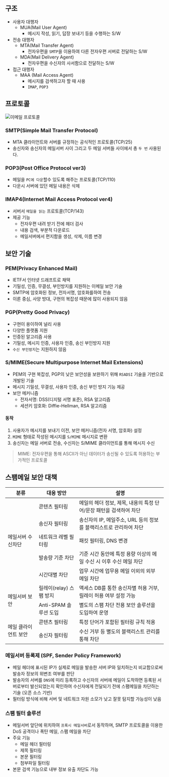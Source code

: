 구조
---

- 사용자 대행자
  - MUA(Mail User Agent)
    - 메시지 작성, 읽기, 답장 보내기 등을 수행하는 S/W
- 전송 대행자
  - MTA(Mail Transfer Agent)
    - 전자우편을 `SMTP`을 이용하여 다른 전자우편 서버로 전달하는 S/W
  - MDA(Mail Delivery Agent)
    - 전자우편을 수신자의 사서함으로 전달하는 S/W
- 접근 대행자
  - MAA (Mail Access Agent)
    - 메시지를 검색하고자 할 때 사용
    - `IMAP`, `POP3`

프로토콜
---

![이메일 프로토콜](https://vanslog.s3.ap-northeast-2.amazonaws.com/image/security/2020-06-03-20-38-14.png)

### SMTP(Simple Mail Transfer Protocol)

- MTA 클라이언트와 서버를 규정하는 공식적인 프로토콜(TCP/25)
- 송신자와 송신자의 메일서버 사이 그리고 두 메일 서버들 사이에서 총 `두 번` 사용된다.

### POP3(Post Office Protocol ver3)

- 메일을 `PC에 다운`할수 있도록 해주는 프로토콜(TCP/110)
- 다운시 서버에 있던 메일 내용은 삭제

### IMAP4(Internet Mail Access Protocol ver4)

- 서버서 `메일을 읽는` 프로토콜(TCP/143)
- 제공 기능
  - 전자우편 내려 받기 전에 헤더 검사
  - 내용 검색, 부분적 다운로드
  - 메일서버에서 편지함을 생성, 삭제, 이름 변경

보안 기술
---

### PEM(Privacy Enhanced Mail)

- IETF서 인터넷 드래프트로 채택
- 기밀성, 인증, 무결성, 부인방지를 지원하는 이메일 보안 기술
- SMTP에 암호화된 정보, 전자서명, 암호화를하여 전송
- 이론 중심, 사양 방대, 구현의 복잡성 때문에 많이 사용되지 않음

### PGP(Pretty Good Privacy)

- 구현이 용이하여 널리 사용
- 다양한 플랫폼 지원
- 인증된 알고리즘 사용
- 기밀성, 메시지 인증, 사용자 인증, 송신 부인방지 지원
- `수신 부인방지`는 지원하지 않음

### S/MIME(Secure Multipurpose Internet Mail Extensions)

- PEM의 구현 복잡성, PGP의 낮은 보안성을 보완하기 위해 `RSADSI` 기술을 기반으로 개발된 기술
- 메시지 기밀성, 무결성, 사용자 인증, 송신 부인 방지 기능 제공
- 보안 메커니즘
  - 전자서명: DSS(디지털 서명 표준), RSA 알고리즘
  - 세션키 암호화: Diffie-Hellman, RSA 알고리즘 

#### 동작

1. 사용자가 메시지를 보내기 이전, 보안 메커니즘(전자 서명, 암호화) 설정
2.  `MIME` 형태로 작성된 메시지를 `S/MIME` 메시지로 변환
3. 송신자는 메일 서버로 전송, 수신자는 S/MIME 클라이언트를 통해 메시지 수신

> MIME: 전자우편을 통해 ASCII가 아닌 데이터가 송신될 수 있도록 허용하는 부가적인 프로토콜

스팸메일 보안 대책
---

<table>
  <thead>
    <tr>
      <th>분류</th>
      <th>대응 방안</th>
      <th>설명</th>
    </tr>
  </thead>
  <tbody>
    <tr>
      <td rowspan=5>메일서버 수신차단</td>
      <td>콘텐츠 필터링</td>
      <td>메일의 헤더 정보, 제목, 내용의 특정 단어/문장 패턴을 검색하여 차단</td>
    </tr>
    <tr>
      <td>송신자 필터링</td>
      <td>송신자의 IP, 메일주소, URL 등의 정보를 블랙리스트로 관리하여 차단</td>
    </tr>
    <tr>
      <td>네트워크 레벨 필터링</td>
      <td>패킷 필터링, DNS 변경</td>
    </tr>
    <tr>
      <td>발송량 기준 차단</td>
      <td>기준 시간 동안에 특정 용량 이상의 메일 수신 시 이후 수신 메일 차단</td>
    </tr>
    <tr>
      <td>시간대별 차단</td>
      <td>업무 시간에 업무용 메일 이외의 외부 메일 차단</td>
    </tr>
    <tr>
      <td rowspan=2>메일서버 보안</td>
      <td>릴레이(relay) 스팸 방지</td>
      <td>액세스 DB를 통한 송신자별 허용 거부, 릴레이 허용 여부 설정 가능</td>
    </tr>
    <tr>
      <td>Anti-SPAM 솔루션 도입</td>
      <td>별도의 스팸 차단 전용 보안 솔루션을 도입하여 운영</td>
    </tr>
    <tr>
      <td rowspan=2>메일 클라이언트 보안</td>
      <td>콘텐츠 필터링</td>
      <td>특정 단어가 포함된 필터링 규칙 적용</td>
    </tr>
    <tr>
      <td>송신자 필터링</td>
      <td>수신 거부 등 별도의 블랙리스트 관리를 통해 차단</td>
    </tr>
  </tbody>
</table>

### 메일서버 등록제 (SPF, Sender Policy Framework)

- 메일 헤더에 표시된 IP가 실제로 메일을 발송한 서버 IP와 일치하는지 비교함으로써 발송자 정보의 위변조 여부를 판단
- 발송자의 서버를 `DNS`에 미리 등록하고 수신자의 서버에 메일이 도착하면 등록된 서버로부터 발신되었는지 확인하여 수신자에게 전달되기 전에 스팸메일을 차단하는 기술 (오픈 소스 기반)
- 필터링 방식에 비해 서버 및 네트워크 자원 소모가 낮고 잘못 탐지할 가능성이 낮음

### 스팸 필터 솔루션

- 메일서버 앞단에 위치하여 `프록시 메일서버`로서 동작하며, SMTP 프로토콜을 이용한 DoS 공격이나 폭탄 메일, 스팸 메일을 차단
- 주요 기능
  - 메일 헤더 필터링
  - 제목 필터링
  - 본문 필터링
  - 첨부파일 필터링
- 본문 검색 기능으로 내부 정보 유출 차단도 가능
